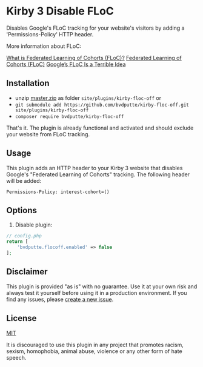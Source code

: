 # Kirby 3 Disable FLoC

Disables Google's FLoC tracking for your website's visitors by adding a 'Permissions-Policy' HTTP header.

More information about FLoC:

[What is Federated Learning of Cohorts (FLoC)?](https://web.dev/floc/)
[Federated Learning of Cohorts (FLoC)](https://github.com/WICG/floc)
[Google’s FLoC Is a Terrible Idea](https://www.eff.org/deeplinks/2021/03/googles-floc-terrible-idea)

## Installation

- unzip [master.zip](https://github.com/bvdputte/kirby-floc-off/archive/master.zip) as folder `site/plugins/kirby-floc-off` or
- `git submodule add https://github.com/bvdputte/kirby-floc-off.git site/plugins/kirby-floc-off`
- `composer require bvdputte/kirby-floc-off`

That's it. The plugin is already functional and activated and should exclude your website from FLoC tracking.

## Usage

This plugin adds an HTTP header to your Kirby 3 website that disables Google's "Federated Learning of Cohorts" tracking. The following header will be added:

`Permissions-Policy: interest-cohort=()`

## Options

1. Disable plugin:

```php
// config.php
return [
    'bvdputte.flocoff.enabled' => false
];
```

## Disclaimer

This plugin is provided "as is" with no guarantee. Use it at your own risk and always test it yourself before using it in a production environment. If you find any issues, please [create a new issue](https://github.com/bvdputte/kirby-floc-off/issues/new).

## License

[MIT](https://opensource.org/licenses/MIT)

It is discouraged to use this plugin in any project that promotes racism, sexism, homophobia, animal abuse, violence or any other form of hate speech.

